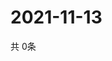 # 2021-11-13
  共 0条

  <!-- BEGIN -->
  <!-- 最后更新时间Sat Nov 13 2021 23:03:33 GMT+0000 (Coordinated Universal Time) -->
  
  <!-- END -->
  
  